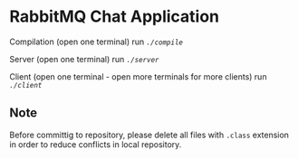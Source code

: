 # RabbitMQ Chat Application
Compilation (open one terminal)
run *`./compile`*

Server (open one terminal)
run *`./server`*

Client (open one terminal - open more terminals for more clients)
run *`./client`*

## **Note**
Before committig to repository, please delete all files with `.class` extension in order to reduce conflicts in local repository.
